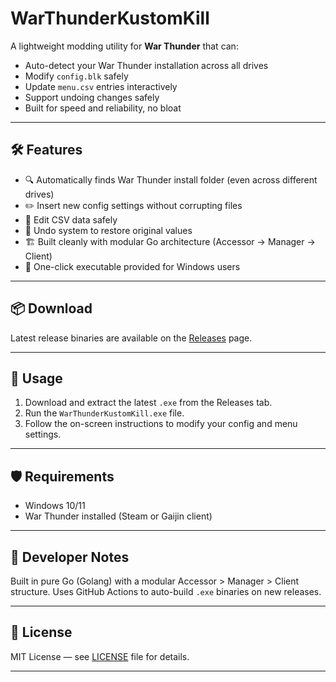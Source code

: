 # WarThunderKustomKill

A lightweight modding utility for **War Thunder** that can:

- Auto-detect your War Thunder installation across all drives
- Modify `config.blk` safely
- Update `menu.csv` entries interactively
- Support undoing changes safely
- Built for speed and reliability, no bloat

---

## 🛠 Features

- 🔍 Automatically finds War Thunder install folder (even across different drives)
- ✏️ Insert new config settings without corrupting files
- 📄 Edit CSV data safely
- 🔄 Undo system to restore original values
- 🏗 Built cleanly with modular Go architecture (Accessor → Manager → Client)
- 🧰 One-click executable provided for Windows users

---

## 📦 Download

Latest release binaries are available on the [Releases](https://github.com/Coop25/WarThunderKustomKill/releases) page.

---

## 🚀 Usage

1. Download and extract the latest `.exe` from the Releases tab.
2. Run the `WarThunderKustomKill.exe` file.
3. Follow the on-screen instructions to modify your config and menu settings.

---

## 🛡 Requirements

- Windows 10/11
- War Thunder installed (Steam or Gaijin client)

---

## 🧠 Developer Notes

Built in pure Go (Golang) with a modular Accessor > Manager > Client structure.
Uses GitHub Actions to auto-build `.exe` binaries on new releases.

---

## 📜 License

MIT License — see [LICENSE](LICENSE) file for details.

---
